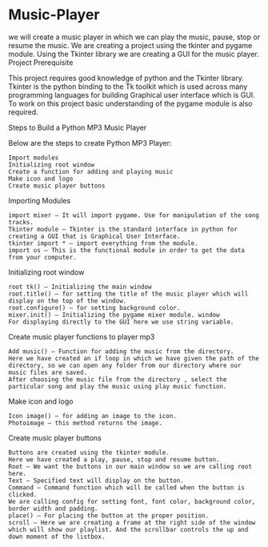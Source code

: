 # Music-Player

we will create a music player in which we can play the music, pause, stop or resume the music.
We are creating a project using the tkinter and pygame module. Using the Tkinter library we are creating a GUI for the music player.
Project Prerequisite

This project requires good knowledge of python and the Tkinter library. Tkinter is the python binding to the Tk toolkit which is used across many programming languages for building Graphical user interface which is GUI. To work on this project basic understanding of the pygame module is also required.

Steps to Build a Python MP3 Music Player

Below are the steps to create Python MP3 Player:

    Import modules
    Initializing root window
    Create a function for adding and playing music
    Make icon and logo
    Create music player buttons

Importing Modules

    import mixer – It will import pygame. Use for manipulation of the song tracks.
    Tkinter module – Tkinter is the standard interface in python for creating a GUI that is Graphical User Interface.
    tkinter import * – import everything from the module.
    import os – This is the functional module in order to get the data from your computer.

Initializing root window

    root tk() – Initializing the main window
    root.title() – for setting the title of the music player which will display on the top of the window.
    root.configure() – for setting background color.
    mixer.init() – Initializing the pygame mixer module. window
    For displaying directly to the GUI here we use string variable.

Create music player functions to player mp3

    Add music() – Function for adding the music from the directory.
    Here we have created an if loop in which we have given the path of the directory, so we can open any folder from our directory where our music files are saved.
    After choosing the music file from the directory , select the particular song and play the music using play music function.

Make icon and logo

    Icon image() – for adding an image to the icon.
    Photoimage – this method returns the image.

Create music player buttons

    Buttons are created using the tkinter module.
    Here we have created a play, pause, stop and resume button.
    Root – We want the buttons in our main window so we are calling root here.
    Text – Specified text will display on the button.
    Command – Command function which will be called when the button is clicked.
    We are calling config for setting font, font color, background color, border width and padding.
    place() – For placing the button at the proper position.
    scroll – Here we are creating a frame at the right side of the window which will show our playlist. And the scrollbar controls the up and down moment of the listbox.
    
